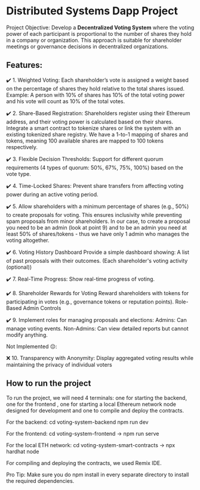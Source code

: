 # Distributed Systems Dapp Project

Project Objective:
Develop a **Decentralized Voting System** where the voting power of each participant is proportional to the number of shares they hold in a company or organization. This approach is suitable for shareholder meetings or governance decisions in decentralized organizations.

## Features:

✔️ 1. Weighted Voting:
     Each shareholder’s vote is assigned a weight based on the percentage of shares they hold relative to the total shares issued.
     Example: A person with 10% of shares has 10% of the total voting power and his vote will count as 10% of the total votes.

✔️ 2. Share-Based Registration:
     Shareholders register using their Ethereum address, and their voting power is calculated based on their shares. 
     Integrate a smart contract to tokenize shares or link the system with an existing tokenized share registry.
     We have a 1-to-1 mapping of shares and tokens, meaning 100 available shares are mapped to 100 tokens respectively.

✔️ 3. Flexible Decision Thresholds:
     Support for different quorum requirements (4 types of quorum: 50%, 67%, 75%, 100%) based on the vote type.

✔️ 4. Time-Locked Shares:
     Prevent share transfers from affecting voting power during an active voting period.

✔️ 5. Allow shareholders with a minimum percentage of shares (e.g., 50%) to create proposals for voting. This ensures inclusivity while preventing spam proposals from minor shareholders. In our case, to create a proposal you need to be an admin (look at point 9) and to be an admin you need at least 50% of shares/tokens - thus we have only 1 admin who manages the voting altogether.

✔️ 6. Voting History Dashboard
	Provide a simple dashboard showing:
	A list of past proposals with their outcomes.
	(Each shareholder's voting activity (optional))

✔️ 7. Real-Time Progress: Show real-time progress of voting.

✔️ 8. Shareholder Rewards for Voting
Reward shareholders with tokens for participating in votes (e.g., governance tokens or reputation points).
Role-Based Admin Controls

✔️ 9. Implement roles for managing proposals and elections:
     Admins: Can manage voting events.
     Non-Admins: Can view detailed reports but cannot modify anything.

Not Implemented 😔: 

❌ 10. Transparency with Anonymity:
     Display aggregated voting results while maintaining the privacy of individual voters



## How to run the project

To run the project, we will need 4 terminals: one for starting the backend, one for the frontend , one for starting a local Ethereum network node designed for development and one to compile and deploy the contracts.

For the backend: cd voting-system-backend  npm run dev

For the frontend: cd voting-system-frontend -> npm run serve

For the local ETH network: cd voting-system-smart-contracts -> npx hardhat node

For compiling and deploying the contracts, we used Remix IDE.

Pro Tip: Make sure you do npm install in every separate directory to install the required dependencies.